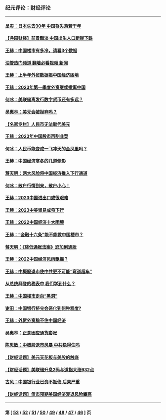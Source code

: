 ### 纪元评论：财经评论
---
#### [呈实：日本失去30年 中国将失落若干年](../../pages/nsc1026/n14078260.md?10040330) 
#### [【净园财经】前景黯淡 中国出生人口断崖下跌](../../pages/nsc1026/n14049754.md?10040330) 
#### [王赫：中国楼市有多冷，请看3个数据](../../pages/nsc1026/n14046129.md?10040330) 
#### [油管热门频道 翻墙必看视频 新闻](ok?10040330)
#### [王赫：上半年外贸数据揭中国经济困境](../../pages/nsc1026/n14034198.md?10040330) 
#### [王赫：2023年第一季度外资继续撤离中国](../../pages/nsc1026/n13988870.md?10040330) 
#### [何冰：美联储离发行数字货币还有多远？](../../pages/nsc1026/n13986109.md?10040330) 
#### [吴惠林：美元会被抛弃吗？](../../pages/nsc1026/n13984087.md?10040330) 
#### [【名家专栏】人民币无法取代美元](../../pages/nsc1026/n13974270.md?10040330) 
#### [王赫：2023年中国股市再割韭菜](../../pages/nsc1026/n13965334.md?10040330) 
#### [何冰：人民币能变成一飞冲天的金凤凰吗？](../../pages/nsc1026/n13964999.md?10040330) 
#### [王赫：中国经济寒冬的几道侧影](../../pages/nsc1026/n13932953.md?10040330) 
#### [蒋天明：两大风险将中国经济推入下行通道](../../pages/nsc1026/n13929820.md?10040330) 
#### [何冰：散户行情到来，散户小心！](../../pages/nsc1026/n13928308.md?10040330) 
#### [王赫：2023中国进出口或很艰难](../../pages/nsc1026/n13911515.md?10040330) 
#### [王赫：2023中美贸易或将下行](../../pages/nsc1026/n13899005.md?10040330) 
#### [王赫：2022中国经济十大困境](../../pages/nsc1026/n13883766.md?10040330) 
#### [王赫：“金融十六条”能不能救中国楼市？](../../pages/nsc1026/n13868431.md?10040330) 
#### [蒋天明：《降低通胀法案》恐加剧通胀](../../pages/nsc1026/n13806996.md?10040330) 
#### [王赫：2022中国经济风雨飘摇？](../../pages/nsc1026/n13803207.md?10040330) 
#### [王赫：中概股退市使中共更不可能“弯道超车”](../../pages/nsc1026/n13802858.md?10040330) 
#### [从总统拜登的税表中 我们学到什么？](../../pages/nsc1026/n13773081.md?10040330) 
#### [王赫：中国楼市走向“黑洞”](../../pages/nsc1026/n13770647.md?10040330) 
#### [谢田：中国银行挤兑会恶化到何种程度?](../../pages/nsc1026/n13766965.md?10040330) 
#### [王赫：外贸外资稳不住中国经济](../../pages/nsc1026/n13753933.md?10040330) 
#### [吴惠林：正念因应通货膨胀](../../pages/nsc1026/n13750350.md?10040330) 
#### [陈思敏：中概股退市风暴 中共稳得住吗](../../pages/nsc1026/n13738978.md?10040330) 
#### [【财经话题】美元天花板与美股的触底](../../pages/nsc1026/n13736495.md?10040330) 
#### [【财经话题】美联储升息2码与道指大涨932点](../../pages/nsc1026/n13727377.md?10040330) 
#### [古风：中国银行业已资不抵债 后果严重](../../pages/nsc1026/n13726111.md?10040330) 
#### [【财经话题】债市预期美国经济衰退风险攀高](../../pages/nsc1026/n13698043.md?10040330) 

---
#### 第 [ [53](./53.md?10040330) / [52](./52.md?10040330) / [51](./51.md?10040330) / [50](./50.md?10040330) / [49](./49.md?10040330) / [48](./48.md?10040330) / [47](./47.md?10040330) / [46](./46.md?10040330) ] 页
